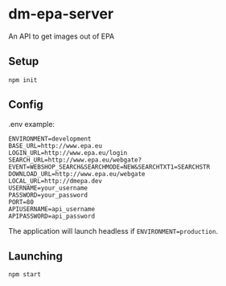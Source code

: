 # dm-epa-server
An API to get images out of EPA

## Setup
`npm init`

## Config

.env example:
```
ENVIRONMENT=development
BASE_URL=http://www.epa.eu
LOGIN_URL=http://www.epa.eu/login
SEARCH_URL=http://www.epa.eu/webgate?EVENT=WEBSHOP_SEARCH&SEARCHMODE=NEW&SEARCHTXT1=SEARCHSTR
DOWNLOAD_URL=http://www.epa.eu/webgate
LOCAL_URL=http://dmepa.dev
USERNAME=your_username
PASSWORD=your_password
PORT=80
APIUSERNAME=api_username
APIPASSWORD=api_password
```

The application will launch headless if `ENVIRONMENT=production`.

## Launching
`npm start`
